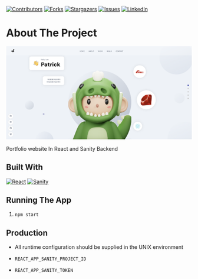 [![Contributors][contributors-shield]][contributors-url]
[![Forks][forks-shield]][forks-url]
[![Stargazers][stars-shield]][stars-url]
[![Issues][issues-shield]][issues-url]
[![LinkedIn][linkedin-shield]][linkedin-url]
<!-- [![MIT License][license-shield]][license-url] -->

# About The Project

![preview.png](preview.png)

Portfolio website In React and Sanity Backend

## Built With

[![React][React]][React-url]
[![Sanity][Sanity]][Sanity-url]

## Running The App

1. `npm start`

## Production

* All runtime configuration should be supplied
in the UNIX environment

* `REACT_APP_SANITY_PROJECT_ID`

* `REACT_APP_SANITY_TOKEN`

<!-- MARKDOWN LINKS & IMAGES -->
[contributors-shield]: https://img.shields.io/github/contributors/PatRogala/portfolio-sanity-react.svg?style=for-the-badge
[contributors-url]: https://github.com/PatRogala/portfolio-sanity-react/graphs/contributors
[forks-shield]: https://img.shields.io/github/forks/PatRogala/portfolio-sanity-react.svg?style=for-the-badge
[forks-url]: https://github.com/PatRogala/portfolio-sanity-react/network/members
[stars-shield]: https://img.shields.io/github/stars/PatRogala/portfolio-sanity-react.svg?style=for-the-badge
[stars-url]: https://github.com/PatRogala/portfolio-sanity-react/stargazers
[issues-shield]: https://img.shields.io/github/issues/PatRogala/portfolio-sanity-react.svg?style=for-the-badge
[issues-url]: https://github.com/PatRogala/portfolio-sanity-react/issues
<!-- [license-shield]: https://img.shields.io/github/license/PatRogala/portfolio-sanity-react.svg?style=for-the-badge
[license-url]: https://github.com/PatRogala/portfolio-sanity-react/blob/master/LICENSE.txt -->
[linkedin-shield]: https://img.shields.io/badge/-LinkedIn-black.svg?style=for-the-badge&logo=linkedin&colorB=555
[linkedin-url]: https://linkedin.com/in/patrogala
[product-screenshot]: preview.png


[React]: https://img.shields.io/badge/React-61DAFB?style=for-the-badge&logo=react&logoColor=black
[React-url]: https://react.dev/
[Sanity]: https://img.shields.io/badge/Sanity-F03E2F?style=for-the-badge&logo=Sanity&logoColor=white
[Sanity-url]: https://www.sanity.io/
